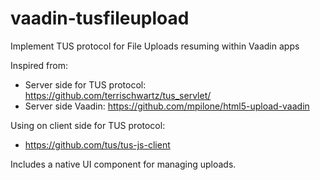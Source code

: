 # vaadin-tusfileupload
Implement TUS protocol for File Uploads resuming within Vaadin apps

Inspired from:
- Server side for TUS protocol: https://github.com/terrischwartz/tus_servlet/
- Server side Vaadin: https://github.com/mpilone/html5-upload-vaadin

Using on client side for TUS protocol:
- https://github.com/tus/tus-js-client

Includes a native UI component for managing uploads.